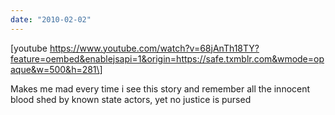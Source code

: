 ```yaml
---
date: "2010-02-02"
---
```


\[youtube https://www.youtube.com/watch?v=68jAnTh18TY?feature=oembed&enablejsapi=1&origin=https://safe.txmblr.com&wmode=opaque&w=500&h=281\]

Makes me mad every time i see this story and remember all the innocent blood shed by known state actors, yet no justice is pursed
